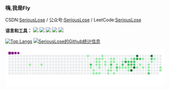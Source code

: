 ### 嗨,我是Fly

CSDN:[SeriousLose](https://blog.csdn.net/SeriousLose) / 公众号:[SeriousLose](http://open.weixin.qq.com/qr/code?username=SeriousLose) / LeetCode:[SeriousLose](https://leetcode-cn.com/u/seriouslose/)

 **语言和工具：**
<code><img height='20' src='https://files.catbox.moe/v7cxp6.jpg'></code>
<code><img height='20' src='https://files.catbox.moe/8wncs1.png'></code>
<code><img height='20' src='https://files.catbox.moe/v7cgny.png'></code>
<code><img height='20' src='https://files.catbox.moe/h2cix6.png'></code>
<code><img height='20' src='https://files.catbox.moe/u7u3xw.png'></code>

[![Top Langs](https://github-readme-stats.vercel.app/api/top-langs/?username=SeriousLose&layout=compact)](https://github.com/anuraghazra/github-readme-stats)
[![SeriousLose的Github统计信息](https://github-readme-stats.vercel.app/api?username=SeriousLose&show_icons=true)](https://github.com/anuraghazra/github-readme-stats)

<img src="https://github.com/SeriousLose/greedy-snake/blob/output/github-snake.gif">

<!--
**SeriousLose/SeriousLose** is a ✨ _special_ ✨ repository because its `README.md` (this file) appears on your GitHub profile.

Here are some ideas to get you started:

- 🔭 I’m currently working on ...
- 🌱 I’m currently learning ...
- 👯 I’m looking to collaborate on ...
- 🤔 I’m looking for help with ...
- 💬 Ask me about ...
- 📫 How to reach me: ...
- 😄 Pronouns: ...
- ⚡ Fun fact: ...
-->
